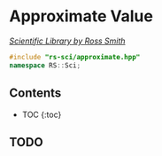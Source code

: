 # Approximate Value

_[Scientific Library by Ross Smith](index.html)_

```c++
#include "rs-sci/approximate.hpp"
namespace RS::Sci;
```

## Contents

* TOC
{:toc}

## TODO
